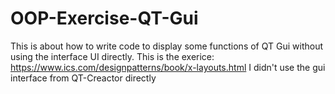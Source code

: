 # OOP-Exercise-QT-Gui
This is about how to write code to display some functions of QT Gui without using the interface UI directly.
This is the exerice: https://www.ics.com/designpatterns/book/x-layouts.html
I didn't use the gui interface from QT-Creactor directly
